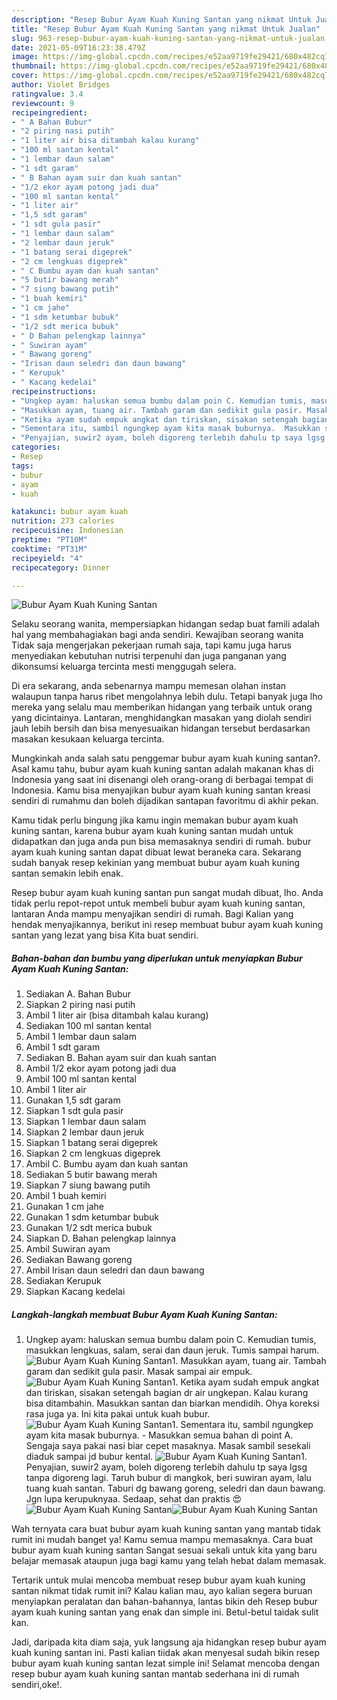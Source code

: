 ```yaml
---
description: "Resep Bubur Ayam Kuah Kuning Santan yang nikmat Untuk Jualan"
title: "Resep Bubur Ayam Kuah Kuning Santan yang nikmat Untuk Jualan"
slug: 963-resep-bubur-ayam-kuah-kuning-santan-yang-nikmat-untuk-jualan
date: 2021-05-09T16:23:38.479Z
image: https://img-global.cpcdn.com/recipes/e52aa9719fe29421/680x482cq70/bubur-ayam-kuah-kuning-santan-foto-resep-utama.jpg
thumbnail: https://img-global.cpcdn.com/recipes/e52aa9719fe29421/680x482cq70/bubur-ayam-kuah-kuning-santan-foto-resep-utama.jpg
cover: https://img-global.cpcdn.com/recipes/e52aa9719fe29421/680x482cq70/bubur-ayam-kuah-kuning-santan-foto-resep-utama.jpg
author: Violet Bridges
ratingvalue: 3.4
reviewcount: 9
recipeingredient:
- " A Bahan Bubur"
- "2 piring nasi putih"
- "1 liter air bisa ditambah kalau kurang"
- "100 ml santan kental"
- "1 lembar daun salam"
- "1 sdt garam"
- " B Bahan ayam suir dan kuah santan"
- "1/2 ekor ayam potong jadi dua"
- "100 ml santan kental"
- "1 liter air"
- "1,5 sdt garam"
- "1 sdt gula pasir"
- "1 lembar daun salam"
- "2 lembar daun jeruk"
- "1 batang serai digeprek"
- "2 cm lengkuas digeprek"
- " C Bumbu ayam dan kuah santan"
- "5 butir bawang merah"
- "7 siung bawang putih"
- "1 buah kemiri"
- "1 cm jahe"
- "1 sdm ketumbar bubuk"
- "1/2 sdt merica bubuk"
- " D Bahan pelengkap lainnya"
- " Suwiran ayam"
- " Bawang goreng"
- "Irisan daun seledri dan daun bawang"
- " Kerupuk"
- " Kacang kedelai"
recipeinstructions:
- "Ungkep ayam: haluskan semua bumbu dalam poin C. Kemudian tumis, masukkan lengkuas, salam, serai dan daun jeruk. Tumis sampai harum."
- "Masukkan ayam, tuang air. Tambah garam dan sedikit gula pasir. Masak sampai air empuk."
- "Ketika ayam sudah empuk angkat dan tiriskan, sisakan setengah bagian dr air ungkepan. Kalau kurang bisa ditambahin. Masukkan santan dan biarkan mendidih. Ohya koreksi rasa juga ya. Ini kita pakai untuk kuah bubur."
- "Sementara itu, sambil ngungkep ayam kita masak buburnya.  Masukkan semua bahan di point A. Sengaja saya pakai nasi biar cepet masaknya. Masak sambil sesekali diaduk sampai jd bubur kental."
- "Penyajian, suwir2 ayam, boleh digoreng terlebih dahulu tp saya lgsg tanpa digoreng lagi. Taruh bubur di mangkok, beri suwiran ayam, lalu tuang kuah santan. Taburi dg bawang goreng, seledri dan daun bawang. Jgn lupa kerupuknyaa. Sedaap, sehat dan praktis 😍"
categories:
- Resep
tags:
- bubur
- ayam
- kuah

katakunci: bubur ayam kuah 
nutrition: 273 calories
recipecuisine: Indonesian
preptime: "PT10M"
cooktime: "PT31M"
recipeyield: "4"
recipecategory: Dinner

---
```



![Bubur Ayam Kuah Kuning Santan](https://img-global.cpcdn.com/recipes/e52aa9719fe29421/680x482cq70/bubur-ayam-kuah-kuning-santan-foto-resep-utama.jpg)

Selaku seorang wanita, mempersiapkan hidangan sedap buat famili adalah hal yang membahagiakan bagi anda sendiri. Kewajiban seorang  wanita Tidak saja mengerjakan pekerjaan rumah saja, tapi kamu juga harus menyediakan kebutuhan nutrisi terpenuhi dan juga panganan yang dikonsumsi keluarga tercinta mesti menggugah selera.

Di era  sekarang, anda sebenarnya mampu memesan olahan instan walaupun tanpa harus ribet mengolahnya lebih dulu. Tetapi banyak juga lho mereka yang selalu mau memberikan hidangan yang terbaik untuk orang yang dicintainya. Lantaran, menghidangkan masakan yang diolah sendiri jauh lebih bersih dan bisa menyesuaikan hidangan tersebut berdasarkan masakan kesukaan keluarga tercinta. 



Mungkinkah anda salah satu penggemar bubur ayam kuah kuning santan?. Asal kamu tahu, bubur ayam kuah kuning santan adalah makanan khas di Indonesia yang saat ini disenangi oleh orang-orang di berbagai tempat di Indonesia. Kamu bisa menyajikan bubur ayam kuah kuning santan kreasi sendiri di rumahmu dan boleh dijadikan santapan favoritmu di akhir pekan.

Kamu tidak perlu bingung jika kamu ingin memakan bubur ayam kuah kuning santan, karena bubur ayam kuah kuning santan mudah untuk didapatkan dan juga anda pun bisa memasaknya sendiri di rumah. bubur ayam kuah kuning santan dapat dibuat lewat beraneka cara. Sekarang sudah banyak resep kekinian yang membuat bubur ayam kuah kuning santan semakin lebih enak.

Resep bubur ayam kuah kuning santan pun sangat mudah dibuat, lho. Anda tidak perlu repot-repot untuk membeli bubur ayam kuah kuning santan, lantaran Anda mampu menyajikan sendiri di rumah. Bagi Kalian yang hendak menyajikannya, berikut ini resep membuat bubur ayam kuah kuning santan yang lezat yang bisa Kita buat sendiri.

<!--inarticleads1-->

##### Bahan-bahan dan bumbu yang diperlukan untuk menyiapkan Bubur Ayam Kuah Kuning Santan:

1. Sediakan  A. Bahan Bubur
1. Siapkan 2 piring nasi putih
1. Ambil 1 liter air (bisa ditambah kalau kurang)
1. Sediakan 100 ml santan kental
1. Ambil 1 lembar daun salam
1. Ambil 1 sdt garam
1. Sediakan  B. Bahan ayam suir dan kuah santan
1. Ambil 1/2 ekor ayam potong jadi dua
1. Ambil 100 ml santan kental
1. Ambil 1 liter air
1. Gunakan 1,5 sdt garam
1. Siapkan 1 sdt gula pasir
1. Siapkan 1 lembar daun salam
1. Siapkan 2 lembar daun jeruk
1. Siapkan 1 batang serai digeprek
1. Siapkan 2 cm lengkuas digeprek
1. Ambil  C. Bumbu ayam dan kuah santan
1. Sediakan 5 butir bawang merah
1. Siapkan 7 siung bawang putih
1. Ambil 1 buah kemiri
1. Gunakan 1 cm jahe
1. Gunakan 1 sdm ketumbar bubuk
1. Gunakan 1/2 sdt merica bubuk
1. Siapkan  D. Bahan pelengkap lainnya
1. Ambil  Suwiran ayam
1. Sediakan  Bawang goreng
1. Ambil Irisan daun seledri dan daun bawang
1. Sediakan  Kerupuk
1. Siapkan  Kacang kedelai




<!--inarticleads2-->

##### Langkah-langkah membuat Bubur Ayam Kuah Kuning Santan:

1. Ungkep ayam: haluskan semua bumbu dalam poin C. Kemudian tumis, masukkan lengkuas, salam, serai dan daun jeruk. Tumis sampai harum.
<img src="//assets-global.cpcdn.com/assets/icons/button_play-2c75c40dde080a61004c1f40b05d8f140eaff45d7e9e6481dc71c63d2e7c4909.png" alt="Bubur Ayam Kuah Kuning Santan">1. Masukkan ayam, tuang air. Tambah garam dan sedikit gula pasir. Masak sampai air empuk.
<img src="//assets-global.cpcdn.com/assets/icons/button_play-2c75c40dde080a61004c1f40b05d8f140eaff45d7e9e6481dc71c63d2e7c4909.png" alt="Bubur Ayam Kuah Kuning Santan">1. Ketika ayam sudah empuk angkat dan tiriskan, sisakan setengah bagian dr air ungkepan. Kalau kurang bisa ditambahin. Masukkan santan dan biarkan mendidih. Ohya koreksi rasa juga ya. Ini kita pakai untuk kuah bubur.
<img src="//assets-global.cpcdn.com/assets/icons/button_play-2c75c40dde080a61004c1f40b05d8f140eaff45d7e9e6481dc71c63d2e7c4909.png" alt="Bubur Ayam Kuah Kuning Santan">1. Sementara itu, sambil ngungkep ayam kita masak buburnya.  - Masukkan semua bahan di point A. Sengaja saya pakai nasi biar cepet masaknya. Masak sambil sesekali diaduk sampai jd bubur kental.
<img src="//assets-global.cpcdn.com/assets/icons/button_play-2c75c40dde080a61004c1f40b05d8f140eaff45d7e9e6481dc71c63d2e7c4909.png" alt="Bubur Ayam Kuah Kuning Santan">1. Penyajian, suwir2 ayam, boleh digoreng terlebih dahulu tp saya lgsg tanpa digoreng lagi. Taruh bubur di mangkok, beri suwiran ayam, lalu tuang kuah santan. Taburi dg bawang goreng, seledri dan daun bawang. Jgn lupa kerupuknyaa. Sedaap, sehat dan praktis 😍
<img src="//assets-global.cpcdn.com/assets/icons/button_play-2c75c40dde080a61004c1f40b05d8f140eaff45d7e9e6481dc71c63d2e7c4909.png" alt="Bubur Ayam Kuah Kuning Santan"><img src="//assets-global.cpcdn.com/assets/icons/button_play-2c75c40dde080a61004c1f40b05d8f140eaff45d7e9e6481dc71c63d2e7c4909.png" alt="Bubur Ayam Kuah Kuning Santan">



Wah ternyata cara buat bubur ayam kuah kuning santan yang mantab tidak rumit ini mudah banget ya! Kamu semua mampu memasaknya. Cara buat bubur ayam kuah kuning santan Sangat sesuai sekali untuk kita yang baru belajar memasak ataupun juga bagi kamu yang telah hebat dalam memasak.

Tertarik untuk mulai mencoba membuat resep bubur ayam kuah kuning santan nikmat tidak rumit ini? Kalau kalian mau, ayo kalian segera buruan menyiapkan peralatan dan bahan-bahannya, lantas bikin deh Resep bubur ayam kuah kuning santan yang enak dan simple ini. Betul-betul taidak sulit kan. 

Jadi, daripada kita diam saja, yuk langsung aja hidangkan resep bubur ayam kuah kuning santan ini. Pasti kalian tiidak akan menyesal sudah bikin resep bubur ayam kuah kuning santan lezat simple ini! Selamat mencoba dengan resep bubur ayam kuah kuning santan mantab sederhana ini di rumah sendiri,oke!.

